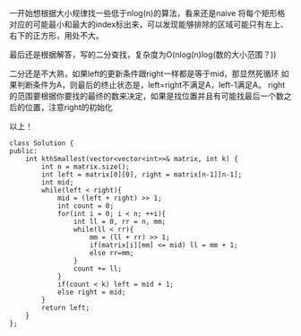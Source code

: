 一开始想根据大小规律找一些低于nlog(n)的算法，看来还是naive
将每个矩形格对应的可能最小和最大的index标出来，可以发现能够排除的区域可能只有左上、右下的正方形，用处不大。

最后还是根据解答，写的二分查找，复杂度为O(nlog(n)log(数的大小范围？))

二分还是不大熟，如果left的更新条件跟right一样都是等于mid，那显然死循环
如果判断条件为A，则最后的终止状态是，left=right不满足A，left-1满足A。
right的范围要根据你要找的最终的数来决定，如果是找位置并且有可能找最后一个数之后的位置，注意right的初始化

以上！

```
class Solution {
public:
    int kthSmallest(vector<vector<int>>& matrix, int k) {
        int n = matrix.size();
        int left = matrix[0][0], right = matrix[n-1][n-1];
        int mid;
        while(left < right){
            mid = (left + right) >> 1;
            int count = 0;
            for(int i = 0; i < n; ++i){
                int ll = 0, rr = n, mm;
                while(ll < rr){
                    mm = (ll + rr) >> 1;
                    if(matrix[i][mm] <= mid) ll = mm + 1;
                    else rr=mm;
                }
                count += ll;
            }
            if(count < k) left = mid + 1;
            else right = mid;
        }
        return left;
    }
};
```
